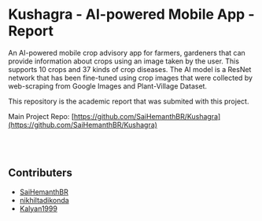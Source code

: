 # Kushagra - AI-powered Mobile App - Report

An AI-powered mobile crop advisory app for farmers, gardeners that can provide information about crops using an image taken by the user. This supports 10 crops and 37 kinds of crop diseases. The AI model is a ResNet network that has been fine-tuned using crop images that were collected by web-scraping from Google Images and Plant-Village Dataset.

This repository is the academic report that was submited with this project.

Main Project Repo: [https://github.com/SaiHemanthBR/Kushagra](https://github.com/SaiHemanthBR/Kushagra)

<br><br>

## Contributers
  * [SaiHemanthBR](https://github.com/SaiHemanthBR/)
  * [nikhiltadikonda](https://github.com/nikhiltadikonda/)
  * [Kalyan1999](https://github.com/Kalyan1999/)
